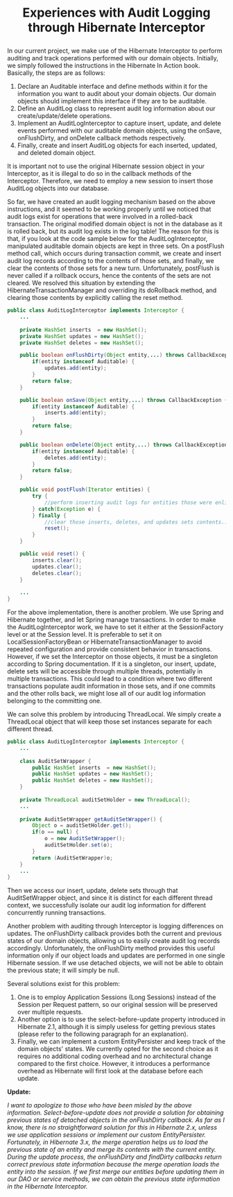# <p style="text-align: center;">Experiences with Audit Logging through Hibernate Interceptor</p>

In our current project, we make use of the Hibernate Interceptor to perform auditing and track operations performed with 
our domain objects. Initially, we simply followed the instructions in the Hibernate In Action book. Basically, the steps 
are as follows:

1. Declare an Auditable interface and define methods within it for the information you want to audit about your domain objects. Our domain objects should implement this interface if they are to be auditable.
2. Define an AuditLog class to represent audit log information about our create/update/delete operations.
3. Implement an AuditLogInterceptor to capture insert, update, and delete events performed with our auditable domain objects, using the onSave, onFlushDirty, and onDelete callback methods respectively.
4. Finally, create and insert AuditLog objects for each inserted, updated, and deleted domain object.
   
It is important not to use the original Hibernate session object in your Interceptor, as it is illegal to do so in the 
callback methods of the Interceptor. Therefore, we need to employ a new session to insert those AuditLog objects into our 
database.

So far, we have created an audit logging mechanism based on the above instructions, and it seemed to be working properly 
until we noticed that audit logs exist for operations that were involved in a rolled-back transaction. The original 
modified domain object is not in the database as it is rolled back, but its audit log exists in the log table! The reason 
for this is that, if you look at the code sample below for the AuditLogInterceptor, manipulated auditable domain objects 
are kept in three sets. On a postFlush method call, which occurs during transaction commit, we create and insert audit 
log records according to the contents of those sets, and finally, we clear the contents of those sets for a new turn. 
Unfortunately, postFlush is never called if a rollback occurs, hence the contents of the sets are not cleared. We 
resolved this situation by extending the HibernateTransactionManager and overriding its doRollback method, and clearing 
those contents by explicitly calling the reset method.

```java
public class AuditLogInterceptor implements Interceptor {
    ...
    
    private HashSet inserts  = new HashSet();
    private HashSet updates = new HashSet();
    private HashSet deletes = new HashSet();

    public boolean onFlushDirty(Object entity,...) throws CallbackException {
        if(entity instanceof Auditable) {
            updates.add(entity);
        }
        return false;
    }

    public boolean onSave(Object entity,...) throws CallbackException {
        if(entity instanceof Auditable) {
            inserts.add(entity);
        }
        return false;
    }

    public boolean onDelete(Object entity,...) throws CallbackException {
        if(entity instanceof Auditable) {
            deletes.add(entity);
        }
        return false;
    }

    public void postFlush(Iterator entities) {
        try {
            //perform inserting audit logs for entities those were enlisted in inserts, //updates, and deletes sets...
        } catch(Exception e) {
        } finally {
            //clear those inserts, deletes, and updates sets contents...
            reset();
        }
    }

    public void reset() {
        inserts.clear();
        updates.clear();
        deletes.clear();
    }
    
    ...
}
```

For the above implementation, there is another problem. We use Spring and Hibernate together, and let Spring manage 
transactions. In order to make the AuditLogInterceptor work, we have to set it either at the SessionFactory level or at 
the Session level. It is preferable to set it on LocalSessionFactoryBean or HibernateTransactionManager to avoid repeated 
configuration and provide consistent behavior in transactions. However, if we set the Interceptor on those objects, it 
must be a singleton according to Spring documentation. If it is a singleton, our insert, update, delete sets will be 
accessible through multiple threads, potentially in multiple transactions. This could lead to a condition where two 
different transactions populate audit information in those sets, and if one commits and the other rolls back, we might 
lose all of our audit log information belonging to the committing one.

We can solve this problem by introducing ThreadLocal. We simply create a ThreadLocal object that will keep those set 
instances separate for each different thread.

```java
public class AuditLogInterceptor implements Interceptor {
    ...
    
    class AuditSetWrapper {
        public HashSet inserts  = new HashSet();
        public HashSet updates = new HashSet();
        public HashSet deletes = new HashSet();
    }
    
    private ThreadLocal auditSetHolder = new ThreadLocal();
    ...
    
    private AuditSetWrapper getAuditSetWrapper() {
        Object o = auditSetHolder.get();
        if(o == null) {
            o = new AuditSetWrapper();
            auditSetHolder.set(o);
        }
        return (AuditSetWrapper)o;
    }
    ...
}
```

Then we access our insert, update, delete sets through that AuditSetWrapper object, and since it is distinct for each 
different thread context, we successfully isolate our audit log information for different concurrently running transactions.

Another problem with auditing through Interceptor is logging differences on updates. The onFlushDirty callback provides 
both the current and previous states of our domain objects, allowing us to easily create audit log records accordingly. 
Unfortunately, the onFlushDirty method provides this useful information only if our object loads and updates are performed 
in one single Hibernate session. If we use detached objects, we will not be able to obtain the previous state; it will 
simply be null.

Several solutions exist for this problem:

1. One is to employ Application Sessions (Long Sessions) instead of the Session per Request pattern, so our original session 
will be preserved over multiple requests.
2. Another option is to use the select-before-update property introduced in Hibernate 2.1, although it is simply useless for 
getting previous states (please refer to the following paragraph for an explanation).
3. Finally, we can implement a custom EntityPersister and keep track of the domain objects' states.
We currently opted for the second choice as it requires no additional coding overhead and no architectural change compared 
to the first choice. However, it introduces a performance overhead as Hibernate will first look at the database before 
each update.

**Update:**

_I want to apologize to those who have been misled by the above information. Select-before-update does not provide a 
solution for obtaining previous states of detached objects in the onFlushDirty callback. As far as I know, there is no 
straightforward solution for this in Hibernate 2.x, unless we use application sessions or implement our custom 
EntityPersister. Fortunately, in Hibernate 3.x, the merge operation helps us to load the previous state of an entity and 
merge its contents with the current entity. During the update process, the onFlushDirty and findDirty callbacks return 
correct previous state information because the merge operation loads the entity into the session. If we first merge our 
entities before updating them in our DAO or service methods, we can obtain the previous state information in the 
Hibernate Interceptor._
